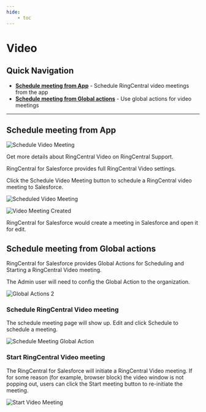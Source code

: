```yaml
---
hide:
    - toc
---
```


<style>
img {
    display: block;
    margin-left: auto;
    margin-right: auto;
}
</style>

# Video

## Quick Navigation

-   **[Schedule meeting from App](#schedule-meeting-from-app)** - Schedule RingCentral video meetings from the app
-   **[Schedule meeting from Global actions](#schedule-meeting-from-global-actions)** - Use global actions for video meetings

---

## Schedule meeting from App

![Schedule Video Meeting](./img/schedule-video-meeting.png)

Get more details about RingCentral Video on RingCentral Support.

RingCentral for Salesforce provides full RingCentral Video settings.

Click the Schedule Video Meeting button to schedule a RingCentral video meeting to Salesforce.

![Scheduled Video Meeting](./img/scheduled-video-meeting.png)

![Video Meeting Created](./img/video-meeting-created.png)

RingCentral for Salesforce would create a meeting in Salesforce and open it for edit.

## Schedule meeting from Global actions

RingCentral for Salesforce provides Global Actions for Scheduling and Starting a RingCentral Video meeting.

The Admin user will need to config the Global Action to the organization.

![Global Actions 2](./img/global-actions2.png)

### Schedule RingCentral Video meeting

The schedule meeting page will show up. Edit and click Schedule to schedule a meeting.

![Schedule Meeting Global Action](./img/schedule-meeting-global-action.png)

### Start RingCentral Video meeting

The RingCentral for Salesforce will initiate a RingCentral Video meeting. If for some reason (for example, browser block) the video window is not popping out, users can click the Start meeting button to re-initiate the meeting.

![Start Video Meeting](./img/start-video-meeting.png)
